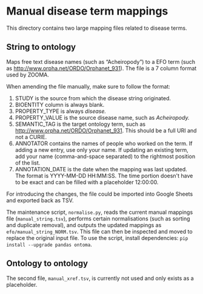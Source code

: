 # Manual disease term mappings

This directory contains two large mapping files related to disease terms.

## String to ontology

Maps free text disease names (such as “Acheiropody”) to a EFO term (such as http://www.orpha.net/ORDO/Orphanet_931). The file is a 7 column format used by ZOOMA.

When amending the file manually, make sure to follow the format:
1. STUDY is the source from which the disease string originated.
2. BIOENTITY column is always blank.
3. PROPERTY_TYPE is always _disease._
4. PROPERTY_VALUE is the source disease name, such as _Acheiropody._
5. SEMANTIC_TAG is the target ontology term, such as http://www.orpha.net/ORDO/Orphanet_931. This should be a full URI and not a CURIE.
6. ANNOTATOR contains the names of people who worked on the term. If adding a new entry, use only your name. If updating an existing term, add your name (comma-and-space separated) to the rightmost position of the list.
7. ANNOTATION_DATE is the date when the mapping was last updated. The format is YYYY-MM-DD HH:MM:SS. The time portion doesn't have to be exact and can be filled with a placeholder 12:00:00.

For introducing the changes, the file could be imported into Google Sheets and exported back as TSV.

The maintenance script, `normalise.py`, reads the current manual mappings file (`manual_string.tsv`), performs certain normalisations (such as sorting and duplicate removal), and outputs the updated mappings as `efo/manual_string_NORM.tsv`. This file can then be inspected and moved to replace the original input file. To use the script, install dependencies: `pip install --upgrade pandas ontoma`.

## Ontology to ontology

The second file, `manual_xref.tsv`, is currently not used and only exists as a placeholder.
